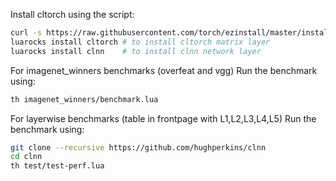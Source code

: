Install cltorch using the script:
```bash
curl -s https://raw.githubusercontent.com/torch/ezinstall/master/install-all | bash
luarocks install cltorch # to install cltorch matrix layer
luarocks install clnn    # to install clnn network layer
```

For imagenet_winners benchmarks (overfeat and vgg)
Run the benchmark using:
```bash
th imagenet_winners/benchmark.lua
```

For layerwise benchmarks (table in frontpage with L1,L2,L3,L4,L5)
Run the benchmark using:
```bash
git clone --recursive https://github.com/hughperkins/clnn
cd clnn
th test/test-perf.lua
```

